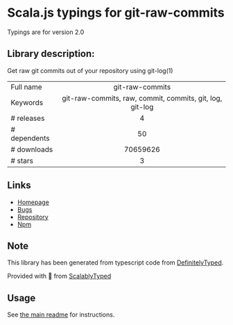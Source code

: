 
# Scala.js typings for git-raw-commits

Typings are for version 2.0

## Library description:
Get raw git commits out of your repository using git-log(1)

|                    |                 |
| ------------------ | :-------------: |
| Full name          | git-raw-commits |
| Keywords           | git-raw-commits, raw, commit, commits, git, log, git-log |
| # releases         | 4 |
| # dependents       | 50 |
| # downloads        | 70659626 |
| # stars            | 3 |

## Links
- [Homepage](https://github.com/conventional-changelog/conventional-changelog/tree/master/packages/git-raw-commits#readme)
- [Bugs](https://github.com/conventional-changelog/conventional-changelog/issues)
- [Repository](https://github.com/conventional-changelog/conventional-changelog)
- [Npm](https://www.npmjs.com/package/git-raw-commits)
    


## Note
This library has been generated from typescript code from [DefinitelyTyped](https://definitelytyped.org).

Provided with :purple_heart: from [ScalablyTyped](https://github.com/oyvindberg/ScalablyTyped)

## Usage
See [the main readme](../../readme.md) for instructions.


